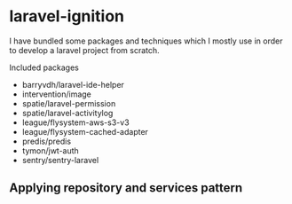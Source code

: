 # laravel-ignition
I have bundled some packages and techniques which I mostly use in order to develop a laravel project from scratch.

Included packages
- barryvdh/laravel-ide-helper
- intervention/image
- spatie/laravel-permission
- spatie/laravel-activitylog
- league/flysystem-aws-s3-v3
- league/flysystem-cached-adapter
- predis/predis
- tymon/jwt-auth 
- sentry/sentry-laravel

## Applying repository and services pattern 

